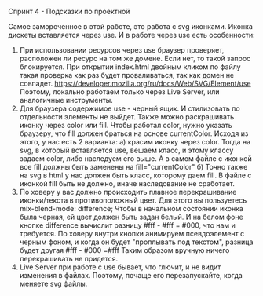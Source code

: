Спринт 4 - Подсказки по проектной

Самое замороченное в этой работе, это работа с svg иконками.
Иконка дискеты вставляется через use.
И в работе через use есть особенности:
1. При использовании ресурсов через use браузер проверяет, расположен ли ресурс на том же домене. Если нет, то такой запрос блокируется.
При открытии index.html двойным кликом по файлу такая проверка как раз будет проваливаться, так как домен не совпадет.
https://developer.mozilla.org/ru/docs/Web/SVG/Element/use
Поэтому, локально работаем только через Live Server, или аналогичные инструменты.
2.  Для браузера содержимое use - черный ящик. И стилизовать по отдельности элементы не выйдет.
Также можно раскрашивать иконку через color или fill. Чтобы работал color, нужно указать браузеру, что fill должен браться на основе currentColor.
Исходя из этого, у нас есть 2 варианта:
а) красим иконку через color. Тогда на svg, в который вставляется use, вешаем класс, и этому классу задаем color, либо наследуем его выше. А в самом файле с иконкой все fill должны быть заменены на fill="currentColor"
б) Точно также на svg в html у нас должен быть класс, которому даем fill. В файле с иконкой fill быть не должно, иначе наследование не сработает.
3. По ховеру у вас должно происходить плавное перекрашивание иконки/текста в противоположный цвет. Для этого вы пользуетесь mix-blend-mode: difference;
Чтобы в начальном состоянии иконка была черная, ей цвет должен быть задан белый. И на белом фоне кнопке difference вычислит разницу #fff - #fff = #000, что нам и требуется. По ховеру внутри кнопки анимируем псевдоэлемент с черным фоном, и когда он будет "проплывать под текстом", разница будет другая #fff - #000 =#fff 
Таким образом вручную ничего перекрашивать не придется.
4. Live Server при работе с use бывает, что глючит, и не видит изменения в файлах. Поэтому, почаще его перезапускайте, когда меняете svg файлы.